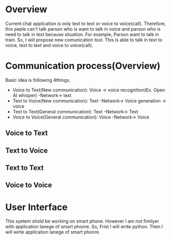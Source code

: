 # Overview
Current chat application is only text to text or voice to voice(call).
Therefore, this peple can't talk parson who is want to talk in voice and parson who is need to talk in text because situation. For example, Parson want to talk in train.
So, I will propose new comunication tool. This is able to talk in text to voice, text to text and voice to voice(call).

# Communication process(Overview)
Basic idea is following 4things.<br>
 - Voice to Text(New communication): Voice -> voice recognition(Ex. Open AI whisper) -Network-> text <br>
 - Text to Voice(New communication): Text -Network-> Voice generation -> voice <br>
 - Text to Text(General communication): Text -Network-> Text<br>
 - Voice to Voice(General communication): Voice -Network-> Voice<br>

## Voice to Text

## Text to Voice

## Text to Text

## Voice to Voice

# User Interface
This syetem shold be working on smart phone. However I am not fimilyer with application lanege of smart phonre.
So, Frist I will write python. Then I will wirte application lanege of smart phonre.
